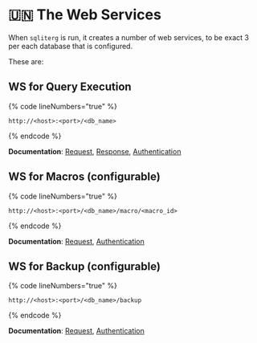 # 🇺🇳 The Web Services

When `sqliterg` is run, it creates a number of web services, to be exact 3 per each database that is configured.

These are:

## WS for Query Execution

{% code lineNumbers="true" %}
```url
http://<host>:<port>/<db_name>
```
{% endcode %}

**Documentation**: [Request](the-query-web-service/requests.md), [Response](the-query-web-service/responses.md), [Authentication](authentication.md#web-service-for-queries-main)

## WS for Macros (configurable)

{% code lineNumbers="true" %}
```url
http://<host>:<port>/<db_name>/macro/<macro_id>
```
{% endcode %}

**Documentation**: [Request](../macros.md#greater-than-webservice), [Authentication](authentication.md#token-based-auth-for-macros-and-backup)

## WS for Backup  (configurable)

{% code lineNumbers="true" %}
```url
http://<host>:<port>/<db_name>/backup
```
{% endcode %}

**Documentation**: [Request](../backup.md#greater-than-webservice), [Authentication](authentication.md#token-based-auth-for-macros-and-backup)

